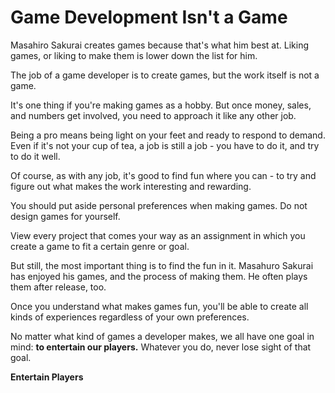 # Game Development Isn't a Game

Masahiro Sakurai creates games because that's what him best at. Liking games, or liking to make them is lower down the list for him.

The job of a game developer is to create games, but the work itself is not a game.

It's one thing if you're making games as a hobby. But once money, sales, and numbers get involved, you need to approach it like any other job.

Being a pro means being light on your feet and ready to respond to demand. Even if it's not your cup of tea, a job is still a job - you have to do it, and try to do it well.

Of course, as with any job, it's good to find fun where you can - to try and figure out what makes the work interesting and rewarding.

You should put aside personal preferences when making games. Do not design games for yourself.

View every project that comes your way as an assignment in which you create a game to fit a certain genre or goal.

But still, the most important thing is to find the fun in it. Masahuro Sakurai has enjoyed his games, and the process of making them. He often plays them after release, too.

Once you understand what makes games fun, you'll be able to create all kinds of experiences regardless of your own preferences.

No matter what kind of games a developer makes, we all have one goal in mind: **to entertain our players.** Whatever you do, never lose sight of that goal.

**Entertain Players**
